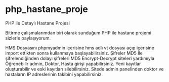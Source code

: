 # php_hastane_proje
PHP ile Detaylı Hastane Projesi

Bitirme çalışmalarımdan biri olarak sunduğum PHP ile hastane projemi sizlerle paylaşıyorum.

HMS Dosyasını phpmyadmin içerisine hms adlı vt dosyası açıp içerisine import ettikten sonra kullanmaya başlayabilirsiniz.
Şifreler MD5 İle şifrelendiğinden dolayı şifreleri MD5 Encrypt-Decrypt siteleri yardımıyla Öğrenebilir admin, Doktor, Hasta girişi yapabilirsiniz.
Yeni kayıtlar oluşturabilir ve eski kayıtları silebilirsiniz.
Sitede admin panelinden doktor ve hastaların IP adreslerinin takibini yapabilirsiniz.
